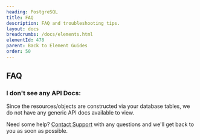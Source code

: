 ```yaml
---
heading: PostgreSQL
title: FAQ
description: FAQ and troubleshooting tips.
layout: docs
breadcrumbs: /docs/elements.html
elementId: 478
parent: Back to Element Guides
order: 50
---
```


## FAQ

### I don't see any API Docs:

Since the resources/objects are constructed via your database tables, we do not have any generic API docs available to view.

Need some help? [Contact Support](mailto:support@cloud-elements.com) with any questions and we'll get back to you as soon as possible.

